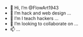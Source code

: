 - 👋 Hi, I’m @FlowArt1943
- 👀 I’m hack and web design ...
- 🌱 I’m I teach hackers ...
- 💞️ I’m looking to collaborate on ...
- 📫  ...

<!---
FlowArt1943/FlowArt1943 is a ✨ special ✨ repository because its `README.md` (this file) appears on your GitHub profile.
You can click the Preview link to take a look at your changes.
--->
